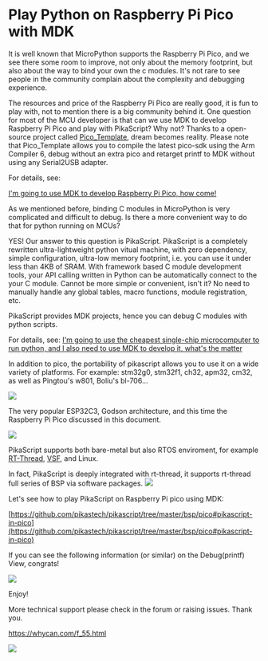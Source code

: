 # Play Python on Raspberry Pi Pico with MDK

It is well known that MicroPython supports the Raspberry Pi Pico, and we see there some room to improve, not only about the memory footprint, but also about the way to bind your own the c modules. It's not rare to see people in the community complain about the complexity and debugging experience.

The resources and price of the Raspberry Pi Pico are really good, it is fun to play with, not to mention there is a big community behind it. One question for most of the MCU developer is that can we use MDK to develop Raspberry Pi Pico and play with PikaScript? Why not? Thanks to a open-source project called [Pico_Template](https://github.com/GorgonMeducer/Pico_Template), dream becomes reality. Please note that Pico_Template allows you to compile the latest pico-sdk using the Arm Compiler 6, debug without an extra pico and retarget printf to MDK without using any Serial2USB adapter. 

For details, see:

[I'm going to use MDK to develop Raspberry Pi Pico, how come!](Http://mp.weixin.qq.com/s?__biz=MzAxMzc2ODMzNg==&mid=2656103324&idx=1&sn=f1d3ece87c81eeaa7d402f3cba60dc8f&chksm=8039c863b74e4175edc806b4e329c25e75b6372df53f07565bd9a46cfbf13a3c4cd9e20c08cc#rd)

As we mentioned before, binding C modules in MicroPython is very complicated and difficult to debug. Is there a more convenient way to do that for python running on MCUs? 

YES! Our answer to this question is PikaScript. PikaScript is a completely rewritten ultra-lightweight python vitual machine, with zero dependency, simple configuration, ultra-low memory footprint, i.e. you can use it under less than 4KB of SRAM. With framework based C module development tools, your API calling written in Python can be automatically connect to the your C module. Cannot be more simple or convenient, isn't it? No need to manually handle any global tables, macro functions, module registration, etc.

PikaScript provides MDK projects, hence you can debug C modules with python scripts.  

For details, see:
[I'm going to use the cheapest single-chip microcomputer to run python, and I also need to use MDK to develop it, what's the matter](Http://mp.weixin.qq.com/s?__biz=MzU4NzUzMDc1OA==&mid=2247484313&idx=1&sn=2749a27bba09b2fe9c7bc0ad4977c8a6&chksm=fdebd4f0ca9c5de6f9160d42c58aa5d5e072168752c826cbf82f700f1fc301b96a3aaf4cfcfd#rd)

In addition to pico, the portability of pikascript allows you to use it on a wide variety of platforms.
For example: stm32g0, stm32f1, ch32, apm32, cm32, as well as Pingtou's w801, Boliu's bl-706...

![](assets/1640497097904-f2b13577-44ee-4510-a7ce-e18dd01aaa20.webp)

The very popular ESP32C3, Godson architecture, and this time the Raspberry Pi Pico discussed in this document.

![](assets/1640497097922-8490fdc1-ba88-48a4-888b-3859384ca650.webp)

PikaScript supports both bare-metal but also RTOS enviroment, for example [RT-Thread](https://github.com/RT-Thread/rt-thread), [VSF](https://github.com/vsfteam/vsf), and Linux.

In fact, PikaScript is deeply integrated with rt-thread, it supports rt-thread full series of BSP via software packages. 
![](assets/1640497097898-69cdc136-7b7a-4a8c-b79c-0650ae3f5111.webp)


Let's see how to play PikaScript on Raspberry Pi pico using MDK:

[https://github.com/pikastech/pikascript/tree/master/bsp/pico#pikascript-in-pico](https://github.com/pikastech/pikascript/tree/master/bsp/pico#pikascript-in-pico)

If you can see the following information (or similar) on the Debug(printf) View, congrats!

![](assets/1640497099248-1358725f-072c-4810-a999-c9d372575f19.webp)

Enjoy!

More technical support please check in the forum or raising issues. Thank you.

https://whycan.com/f_55.html

![](assets/1640497099365-67930749-d3a2-4f70-9320-73da30f72659.webp)
